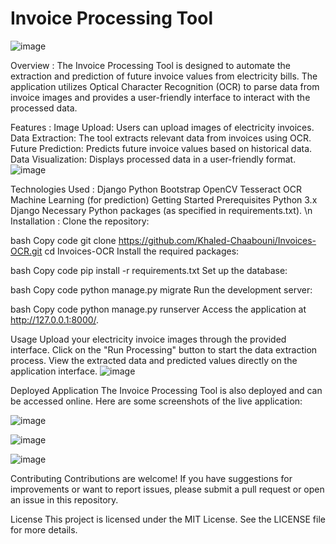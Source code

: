 # **Invoice Processing Tool**
![image](https://github.com/user-attachments/assets/1019aec6-83df-4f0c-9383-2b895908897f)


Overview :
The Invoice Processing Tool is designed to automate the extraction and prediction of future invoice values from electricity bills. The application utilizes Optical Character Recognition (OCR) to parse data from invoice images and provides a user-friendly interface to interact with the processed data.

Features :
Image Upload: Users can upload images of electricity invoices.
Data Extraction: The tool extracts relevant data from invoices using OCR.
Future Prediction: Predicts future invoice values based on historical data.
Data Visualization: Displays processed data in a user-friendly format.
![image](https://github.com/user-attachments/assets/9d17d101-6486-41d0-b859-2f7f37f1af44)


Technologies Used :
Django
Python
Bootstrap
OpenCV
Tesseract OCR
Machine Learning (for prediction)
Getting Started
Prerequisites
Python 3.x
Django
Necessary Python packages (as specified in requirements.txt).
\n
Installation :
Clone the repository:

bash
Copy code
git clone https://github.com/Khaled-Chaabouni/Invoices-OCR.git
cd Invoices-OCR
Install the required packages:

bash
Copy code
pip install -r requirements.txt
Set up the database:

bash
Copy code
python manage.py migrate
Run the development server:

bash
Copy code
python manage.py runserver
Access the application at http://127.0.0.1:8000/.

Usage
Upload your electricity invoice images through the provided interface.
Click on the "Run Processing" button to start the data extraction process.
View the extracted data and predicted values directly on the application interface.
![image](https://github.com/user-attachments/assets/53c798df-c953-47b3-9c36-fb48aa049a14)


Deployed Application
The Invoice Processing Tool is also deployed and can be accessed online. Here are some screenshots of the live application:

![image](https://github.com/user-attachments/assets/1630ec12-a3ed-4dfc-a892-0f444124a8bd)

![image](https://github.com/user-attachments/assets/4664a1ac-d7f5-458d-a066-eea5dc884431)

![image](https://github.com/user-attachments/assets/838251b5-a483-42f1-9a8e-83e97c3d3dcb)



Contributing
Contributions are welcome! If you have suggestions for improvements or want to report issues, please submit a pull request or open an issue in this repository.

License
This project is licensed under the MIT License. See the LICENSE file for more details.
